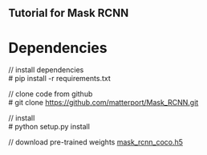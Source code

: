 ## Tutorial for Mask RCNN  
# Dependencies  
// install dependencies   
\# pip install -r requirements.txt

// clone code from github  
\# git clone https://github.com/matterport/Mask_RCNN.git

// install  
\# python setup.py install 

//  download pre-trained weights 
[mask_rcnn_coco.h5](https://translate.google.com/translate?depth=1&hl=zh-CN&prev=search&rurl=translate.google.com.hk&sl=en&sp=nmt4&u=https://github.com/matterport/Mask_RCNN/releases&xid=17259,15700021,15700124,15700149,15700168,15700173,15700186,15700201)